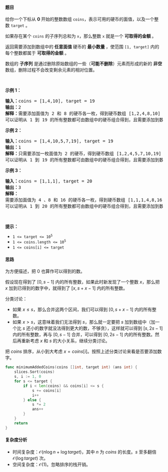 #### 题目

<p>给你一个下标从 <strong>0 </strong>开始的整数数组 <code>coins</code>，表示可用的硬币的面值，以及一个整数 <code>target</code> 。</p>

<p>如果存在某个 <code>coins</code> 的子序列总和为 <code>x</code>，那么整数 <code>x</code> 就是一个 <strong>可取得的金额 </strong>。</p>

<p>返回需要添加到数组中的<strong> 任意面值 </strong>硬币的 <strong>最小数量 </strong>，使范围 <code>[1, target]</code> 内的每个整数都属于 <strong>可取得的金额</strong> 。</p>

<p>数组的 <strong>子序列</strong> 是通过删除原始数组的一些（<strong>可能不删除</strong>）元素而形成的新的 <strong>非空</strong> 数组，删除过程不会改变剩余元素的相对位置。</p>

<p>&nbsp;</p>

<p><strong class="example">示例 1：</strong></p>

<pre>
<strong>输入：</strong>coins = [1,4,10], target = 19
<strong>输出：</strong>2
<strong>解释：</strong>需要添加面值为 2 和 8 的硬币各一枚，得到硬币数组 [1,2,4,8,10] 。
可以证明从 1 到 19 的所有整数都可由数组中的硬币组合得到，且需要添加到数组中的硬币数目最小为 2 。
</pre>

<p><strong class="example">示例 2：</strong></p>

<pre>
<strong>输入：</strong>coins = [1,4,10,5,7,19], target = 19
<strong>输出：</strong>1
<strong>解释：</strong>只需要添加一枚面值为 2 的硬币，得到硬币数组 [1,2,4,5,7,10,19] 。
可以证明从 1 到 19 的所有整数都可由数组中的硬币组合得到，且需要添加到数组中的硬币数目最小为 1 。</pre>

<p><strong class="example">示例 3：</strong></p>

<pre>
<strong>输入：</strong>coins = [1,1,1], target = 20
<strong>输出：</strong>3
<strong>解释：</strong>
需要添加面值为 4 、8 和 16 的硬币各一枚，得到硬币数组 [1,1,1,4,8,16] 。 
可以证明从 1 到 20 的所有整数都可由数组中的硬币组合得到，且需要添加到数组中的硬币数目最小为 3 。</pre>

<p>&nbsp;</p>

<p><strong>提示：</strong></p>

<ul>
	<li><code>1 &lt;= target &lt;= 10<sup>5</sup></code></li>
	<li><code>1 &lt;= coins.length &lt;= 10<sup>5</sup></code></li>
	<li><code>1 &lt;= coins[i] &lt;= target</code></li>
</ul>

#### 思路

为方便描述，把 $0$ 也算作可以得到的数。

假设现在得到了 $[0,s-1]$ 内的所有整数，如果此时新发现了一个整数 $x$，那么把 $x$ 加到已得到的数字中，就得到了 $[x,s+x-1]$ 内的所有整数。

分类讨论：

- 如果 $x \le s$，那么合并这两个区间，我们可以得到 $[0,s+x-1]$ 内的所有整数。
- 如果 $x > s$，这意味着我们无法得到 $s$，那么就一定要把 $s$ 加到数组中（加一个比 $s$ 还小的数字就没法得到更大的数，不够贪），这样就可以得到 $[s,2s-1]$ 内的所有整数，再与 $[0,s-1]$ 合并，可以得到 $[0,2s-1]$ 内的所有整数。然后再重新考虑 $x$ 和 $s$ 的大小关系，继续分类讨论。

把 $\textit{coins}$ 排序，从小到大考虑 $x=\textit{coins}[i]$。按照上述分类讨论来看是否要添加数字。

```go  
func minimumAddedCoins(coins []int, target int) (ans int) {
	slices.Sort(coins)
	s, i := 1, 0
	for s <= target {
		if i < len(coins) && coins[i] <= s {
			s += coins[i]
			i++
		} else {
			s *= 2
			ans++
		}
	}
	return
}
```

#### 复杂度分析

- 时间复杂度：$\mathcal{O}(n\log n + \log \textit{target})$，其中 $n$ 为 $\textit{coins}$ 的长度。$s$ 至多翻倍 $\mathcal{O}(\log \textit{target})$ 次。
- 空间复杂度：$\mathcal{O}(1)$。忽略排序的栈开销。
